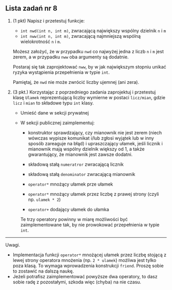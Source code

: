 ## Lista zadań nr 8 

1. (1 pkt) Napisz i przetestuj funkcje:

   - `int nwd(int n, int m)`, zwracającą największy wspólny dzielnik `n` i `m`
   - `int nww(int n, int m)`, zwracającą najmniejszą wspólną wielokrotność `n` i `m`. 

   Możesz założyć, że w przypadku `nwd` co najwyżej jedna z liczb `n` i `m` jest zerem, a w przypadku `nww`  oba argumenty są dodatnie. 

   Postaraj się tak zaprojektować `nww`, by w jak największym stopniu unikać ryzyka wystąpienia przepełnienia w typie `int`. 

   Pamiętaj, że `nwd` nie może zwrócić liczby ujemnej (ani zera).   

2. (3 pkt.) Korzystając z poprzedniego zadania zaprojektuj i przetestuj klasę `Ulamek` reprezentującą liczby wymierne w postaci `licz/mian`, gdzie `licz` i `mian` to składowe typu `int` klasy. 

   - Umieść dane w sekcji prywatnej

   - W sekcji publicznej zaimplementuj:

     - konstruktor sprawdzający, czy mianownik nie jest zerem (niech wówczas wypisze komunikat i/lub zgłosi wyjątek lub w inny sposób zareaguje na błąd) i upraszczający ułamek, jeśli licznik i mianownik mają wspólny dzielnik większy od 1, a także gwarantujący, że mianownik jest zawsze dodatni. 
     - składową stałą `numeratror` zwracającą licznik
     - składową stałą `denominator` zwracającą mianownik

     - `operator*` mnożący ułamek prze ułamek
     - `operator*` mnożący ułamek przez liczbę z prawej strony (czyli np. `ulamek * 2`)
     - `operator+` dodający ułamek do ułamka

     Te trzy operatory powinny w miarę możliwości być zaimplementowane tak, by nie prowokować przepełnienia w typie `int`. 

------

Uwagi.

- Implementacja funkcji  `operator*`  mnożącej ułamek przez liczbę stojącą z lewej strony operatora mnożenia (np. `2 * ulamek`) możliwa jest tylko poza klasą. To wymaga wprowadzenia konstrukcji `friend`. Proszę sobie to zostawić na dalszą naukę.
- Jeżeli potrafisz zaimplementować powyższe dwa operatory, to dasz sobie radę z pozostałymi, szkoda więc (chyba) na nie czasu.

